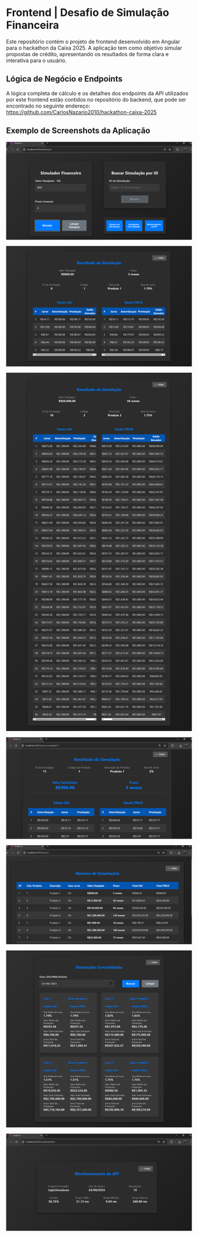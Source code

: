 # Frontend | Desafio de Simulação Financeira

Este repositório contém o projeto de frontend desenvolvido em Angular para o hackathon da Caixa 2025. A aplicação tem como objetivo simular propostas de crédito, apresentando os resultados de forma clara e interativa para o usuário.

## Lógica de Negócio e Endpoints

A lógica completa de cálculo e os detalhes dos endpoints da API utilizados por este frontend estão contidos no repositório do backend, que pode ser encontrado no seguinte endereço: https://github.com/CarlosNazario2010/hackathon-caixa-2025

## Exemplo de Screenshots da Aplicação

![Dashboard](hackfront\prints_tela\dashboard.png)

![Resultado 1](hackfront\prints_tela\resultado-simulacao.png)

![Resultado 2](hackfront\prints_tela\resultado-simulacao-2.png)

![Simulacao por Id](hackfront\prints_tela\simulacao-id.png)

![Resumo](hackfront\prints_tela\resumo-simulacoes.png)

![Consolidadas](hackfront\prints_tela\simulacoes-consolidadas.png)

![Monitoramento](hackfront\prints_tela\monitoramento.png)
